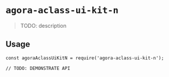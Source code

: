 # `agora-aclass-ui-kit-n`

> TODO: description

## Usage

```
const agoraAclassUiKitN = require('agora-aclass-ui-kit-n');

// TODO: DEMONSTRATE API
```
